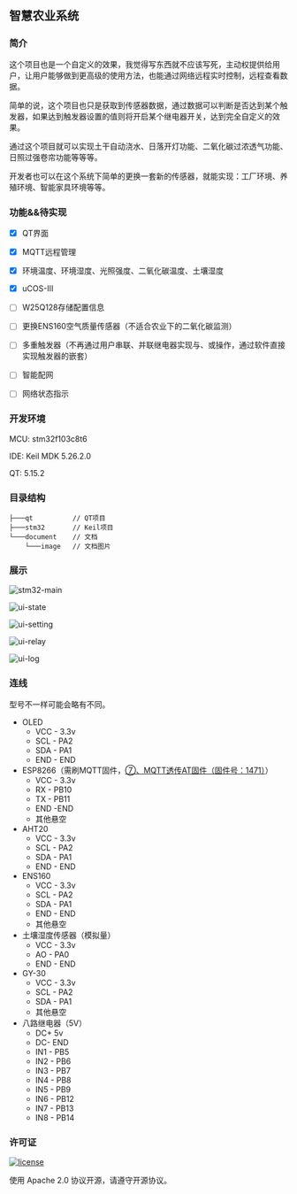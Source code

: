 ## 智慧农业系统



### 简介

这个项目也是一个自定义的效果，我觉得写东西就不应该写死，主动权提供给用户，让用户能够做到更高级的使用方法，也能通过网络远程实时控制，远程查看数据。

简单的说，这个项目也只是获取到传感器数据，通过数据可以判断是否达到某个触发器，如果达到触发器设置的值则将开启某个继电器开关，达到完全自定义的效果。

通过这个项目就可以实现土干自动浇水、日落开灯功能、二氧化碳过浓透气功能、日照过强卷帘功能等等等。



开发者也可以在这个系统下简单的更换一套新的传感器，就能实现：工厂环境、养殖环境、智能家具环境等等。



###  功能&&待实现

- [x] QT界面
- [x] MQTT远程管理
- [x] 环境温度、环境湿度、光照强度、二氧化碳温度、土壤湿度
- [x] uCOS-III
- [ ] W25Q128存储配置信息
- [ ] 更换ENS160空气质量传感器（不适合农业下的二氧化碳监测）
- [ ] 多重触发器（不再通过用户串联、并联继电器实现与、或操作，通过软件直接实现触发器的嵌套）
- [ ] 智能配网
- [ ] 网络状态指示



### 开发环境

MCU: stm32f103c8t6

IDE: Keil MDK 5.26.2.0

QT: 5.15.2



### 目录结构

```
├───qt			// QT项目
├───stm32		// Keil项目
└───document    // 文档
    └───image	// 文档图片
```



### 展示

![stm32-main](document/image/stm32-main.jpg)

![ui-state](document/image/ui-state.png)

![ui-setting](document/image/ui-setting.png)

![ui-relay](document/image/ui-relay.png)

![ui-log](document/image/ui-log.png)



### 连线

型号不一样可能会略有不同。

- OLED
  - VCC - 3.3v
  - SCL - PA2
  - SDA - PA1
  - END - END
- ESP8266（需刷MQTT固件，[⑦、MQTT透传AT固件（固件号：1471）](https://docs.ai-thinker.com/%E5%9B%BA%E4%BB%B6%E6%B1%87%E6%80%BB)）
  - VCC - 3.3v
  - RX - PB10
  - TX - PB11
  - END -END
  - 其他悬空
- AHT20
  - VCC - 3.3v
  - SCL - PA2
  - SDA - PA1
  - END - END
- ENS160
  - VCC - 3.3v
  - SCL - PA2
  - SDA - PA1
  - END - END
  - 其他悬空
- 土壤湿度传感器（模拟量）
  - VCC - 3.3v
  - AO - PA0
  - END - END
- GY-30
  - VCC - 3.3v
  - SCL - PA2
  - SDA - PA1
  - 其他悬空
- 八路继电器（5V）
  - DC+ 5v
  - DC- END
  - IN1 - PB5
  - IN2 - PB6
  - IN3 - PB7
  - IN4 - PB8
  - IN5 - PB9
  - IN6 - PB12
  - IN7 - PB13
  - IN8 - PB14



### 许可证

[![license](https://img.shields.io/github/license/ConstStar/smart-agriculture.svg?style=flat-square)](LICENSE)

使用 Apache 2.0 协议开源，请遵守开源协议。